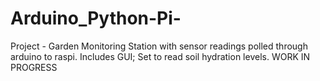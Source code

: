 # Arduino_Python-Pi-
Project - Garden Monitoring Station with sensor readings polled through arduino to raspi. Includes GUI; Set to read soil hydration levels. WORK IN PROGRESS
